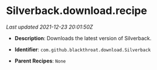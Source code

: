# Silverback.download.recipe

_Last updated 2021-12-23 20:01:50Z_

- **Description**: Downloads the latest version of Silverback.

- **Identifier**: `com.github.blackthroat.download.Silverback`

- **Parent Recipes**: `None`
